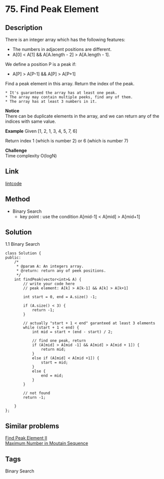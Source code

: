 # 75. Find Peak Element

## Description

There is an integer array which has the following features:

* The numbers in adjacent positions are different.
* A[0] < A[1] && A[A.length - 2] > A[A.length - 1].

We define a position P is a peak if:

* A[P] > A[P-1] && A[P] > A[P+1]

Find a peak element in this array. Return the index of the peak.
```
* It's guaranteed the array has at least one peak.
* The array may contain multiple peeks, find any of them.
* The array has at least 3 numbers in it.
```
**Notice**  
There can be duplicate elements in the array, and we can return any of the indices with same value.

**Example**
Given [1, 2, 1, 3, 4, 5, 7, 6]

Return index 1 (which is number 2) or 6 (which is number 7)

**Challenge**  
Time complexity O(logN)

## Link
[lintcode](https://www.lintcode.com/problem/find-peak-element/)

## Method
* Binary Search
  * key point : use the condition A[mid-1] < A[mid] > A[mid+1]

## Solution
1.1 Binary Search
~~~
class Solution {
public:
    /*
     * @param A: An integers array.
     * @return: return any of peek positions.
     */
    int findPeak(vector<int>& A) {
        // write your code here
        // peak element: A[k] > A[k-1] && A[k] > A[k+1]
        
        int start = 0, end = A.size() -1;
        
        if (A.size() < 3) {
            return -1;
        }
        
        // actually "start + 1 < end" garanteed at least 3 elements
        while (start + 1 < end) {
            int mid = start + (end - start) / 2;
            
            // find one peak, return
            if (A[mid] > A[mid -1] && A[mid] > A[mid + 1]) {
                return mid;
            }
            else if (A[mid] < A[mid +1]) {
                start = mid;
            }
            else {
                end = mid;
            }
        }
        
        // not found
        return -1;
        
    }
};    
~~~
## Similar problems
[Find Peak Element II](https://www.lintcode.com/problem/find-peak-element-ii/)  
[Maximum Number in Moutain Sequence](https://www.lintcode.com/problem/maximum-number-in-mountain-sequence/)

## Tags
Binary Search